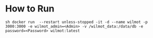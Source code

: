 # How to Run

``sh
docker run  --restart unless-stopped -it -d --name wilmot -p 3000:3000 -e wilmot_admin=<Admin> -v /wilmot_data:/data/db -e password=<Password> wilmot:latest
``
